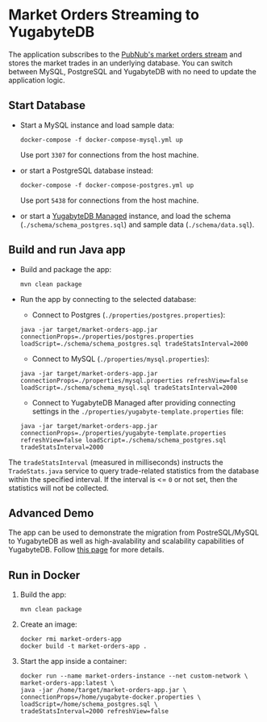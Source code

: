 # Market Orders Streaming to YugabyteDB

The application subscribes to the [PubNub's market orders stream](https://www.pubnub.com/developers/realtime-data-streams/financial-securities-market-orders/) and stores the market trades in an underlying database. You can switch between MySQL, PostgreSQL and YugabyteDB with no need to update the application logic.

## Start Database
 
* Start a MySQL instance and load sample data:
    ```shell
    docker-compose -f docker-compose-mysql.yml up
    ```

    Use port `3307` for connections from the host machine.

* or start a PostgreSQL database instead:
    ```shell
    docker-compose -f docker-compose-postgres.yml up
    ```

    Use port `5438` for connections from the host machine.

* or start a [YugabyteDB Managed](https://docs.yugabyte.com/latest/yugabyte-cloud/cloud-quickstart/) instance, and load the schema (`./schema/schema_postgres.sql`) and sample data (`./schema/data.sql`).

## Build and run Java app

* Build and package the app:
    ```shell
    mvn clean package 
    ```
* Run the app by connecting to the selected database:

    * Connect to Postgres (`./properties/postgres.properties`):
    ```shell
    java -jar target/market-orders-app.jar connectionProps=./properties/postgres.properties loadScript=./schema/schema_postgres.sql tradeStatsInterval=2000
    ```
    * Connect to MySQL (`./properties/mysql.properties`):
    ```shell
    java -jar target/market-orders-app.jar connectionProps=./properties/mysql.properties refreshView=false loadScript=./schema/schema_mysql.sql tradeStatsInterval=2000
    ``` 
    * Connect to YugabyteDB Managed after providing connecting settings in the `./properties/yugabyte-template.properties` file:
    ```shell
    java -jar target/market-orders-app.jar connectionProps=./properties/yugabyte-template.properties refreshView=false loadScript=./schema/schema_postgres.sql tradeStatsInterval=2000
    ```    

The `tradeStatsInterval` (measured in milliseconds) instructs the `TradeStats.java` service to query trade-related statistics from the database within the specified interval. If the interval is <= `0` or not set, then the statistics will not be collected.

## Advanced Demo 

The app can be used to demonstrate the migration from PostreSQL/MySQL to YugabyteDB as well as high-avalability and scalability capabilities of YugabyteDB. 
Follow [this page](./demo/demo_sript.md) for more details.

## Run in Docker

1. Build the app:
    ```shell
    mvn clean package 
    ```
2. Create an image:
    ```shell
    docker rmi market-orders-app
    docker build -t market-orders-app .
    ```

3. Start the app inside a container:
    ```shell
    docker run --name market-orders-instance --net custom-network \
    market-orders-app:latest \
    java -jar /home/target/market-orders-app.jar \
    connectionProps=/home/yugabyte-docker.properties \
    loadScript=/home/schema_postgres.sql \
    tradeStatsInterval=2000 refreshView=false
    ```